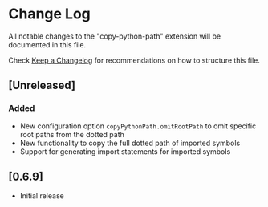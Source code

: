 # Change Log

All notable changes to the "copy-python-path" extension will be documented in this file.

Check [Keep a Changelog](http://keepachangelog.com/) for recommendations on how to structure this file.

## [Unreleased]

### Added
- New configuration option `copyPythonPath.omitRootPath` to omit specific root paths from the dotted path
- New functionality to copy the full dotted path of imported symbols
- Support for generating import statements for imported symbols

## [0.6.9]
- Initial release